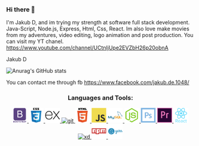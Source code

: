 ### Hi there 👋


I'm Jakub D, and im trying my strength at software full stack development. Java-Script, Node.js, Express, Html, Css, React. Im also love make movies from my adventures, video editing, logo animation and post production. You can visit my YT chanel. https://www.youtube.com/channel/UCtnIjUpe2EVZbH26p20obnA

Jakub D


![Anurag's GitHub stats](https://github-readme-stats.vercel.app/api?username=xmNuc&theme=tokyonight&hide=prs,issues,contribs)


You can contact me through fb https://www.facebook.com/jakub.de.1048/


<h3 align="center">Languages and Tools:</h3>

<p align="center">
  <a href="https://getbootstrap.com" target="_blank"> <img src="https://raw.githubusercontent.com/devicons/devicon/master/icons/bootstrap/bootstrap-plain-wordmark.svg" alt="bootstrap" width="40" height="40"/> </a>
 <a href="https://www.w3schools.com/css/" target="_blank"> <img src="https://raw.githubusercontent.com/devicons/devicon/master/icons/css3/css3-original-wordmark.svg" alt="css3" width="40" height="40"/> </a> 
 <a href="https://expressjs.com/" target="_blank"> <img src="https://github.com/devicons/devicon/blob/master/icons/express/express-original.svg" alt="Express" width="40" height="40"/> </a>  
 <a href="https://git-scm.com/" target="_blank"> <img src="https://www.vectorlogo.zone/logos/git-scm/git-scm-icon.svg" alt="git" width="40" height="40"/> </a>
  <a href="https://www.w3schools.com/html/" target="_blank"> <img src="https://github.com/devicons/devicon/blob/master/icons/html5/html5-original-wordmark.svg" alt="HTML5" width="40" height="40"/> </a>
 <a href="https://developer.mozilla.org/en-US/docs/Web/JavaScript" target="_blank"> <img src="https://raw.githubusercontent.com/devicons/devicon/master/icons/javascript/javascript-original.svg" alt="javascript" width="40" height="40"/> </a>
  <a href="https://www.mysql.com/" target="_blank"> <img src="https://github.com/devicons/devicon/blob/master/icons/mysql/mysql-original-wordmark.svg" alt="mysql" width="40" height="40"/> </a>
 <a href="https://nodejs.org" target="_blank"> <img src="https://raw.githubusercontent.com/devicons/devicon/master/icons/nodejs/nodejs-plain.svg" alt="nodejs" width="40" height="40"/> </a> 
<a href="https://www.photoshop.com/en" target="_blank"> <img src="https://raw.githubusercontent.com/devicons/devicon/master/icons/photoshop/photoshop-line.svg" alt="photoshop" width="40" height="40"/> </a>
 <a href="https://www.adobe.com/products/premiere.html" target="_blank"> <img src="https://github.com/devicons/devicon/blob/master/icons/premierepro/premierepro-original.svg" alt="premiere" width="40" height="40"/> </a>
 <a href="https://reactjs.org/" target="_blank"> <img src="https://raw.githubusercontent.com/devicons/devicon/master/icons/react/react-original-wordmark.svg" alt="react" width="40" height="40"/> </a> 
  <a href="https://www.adobe.com/products/xd.html" target="_blank"> <img src="https://cdn.worldvectorlogo.com/logos/adobe-xd.svg" alt="xd" width="40" height="40"/> </a>
  <a href="https://www.npmjs.com/" target="_blank"> <img src="https://github.com/devicons/devicon/blob/master/icons/npm/npm-original-wordmark.svg" alt="xd" width="40" height="40"/> </a> 
<a href="https://yarnpkg.com/" target="_blank"> <img src="https://github.com/devicons/devicon/blob/master/icons/yarn/yarn-original-wordmark.svg" alt="xd" width="40" height="40"/> </a> 
</p>
